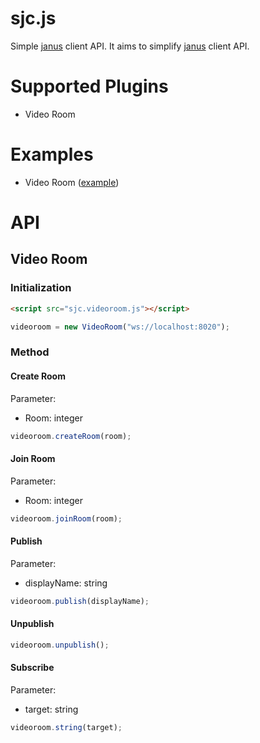 # sjc.js

Simple [janus](https://github.com/meetecho/janus-gateway) client API. It aims to simplify [janus](https://github.com/meetecho/janus-gateway) client API.

# Supported Plugins

- Video Room

# Examples

- Video Room ([example](https://github.com/fitraditya/sjc.js/tree/master/example/videoroom))

# API

## Video Room

### Initialization

```html
<script src="sjc.videoroom.js"></script>
```

```javascript
videoroom = new VideoRoom("ws://localhost:8020");
```

### Method

#### Create Room

Parameter:
- Room: integer

```javascript
videoroom.createRoom(room);
```

#### Join Room

Parameter:
- Room: integer

```javascript
videoroom.joinRoom(room);
```

#### Publish

Parameter:
- displayName: string

```javascript
videoroom.publish(displayName);
```

#### Unpublish

```javascript
videoroom.unpublish();
```

#### Subscribe

Parameter:
- target: string

```javascript
videoroom.string(target);
